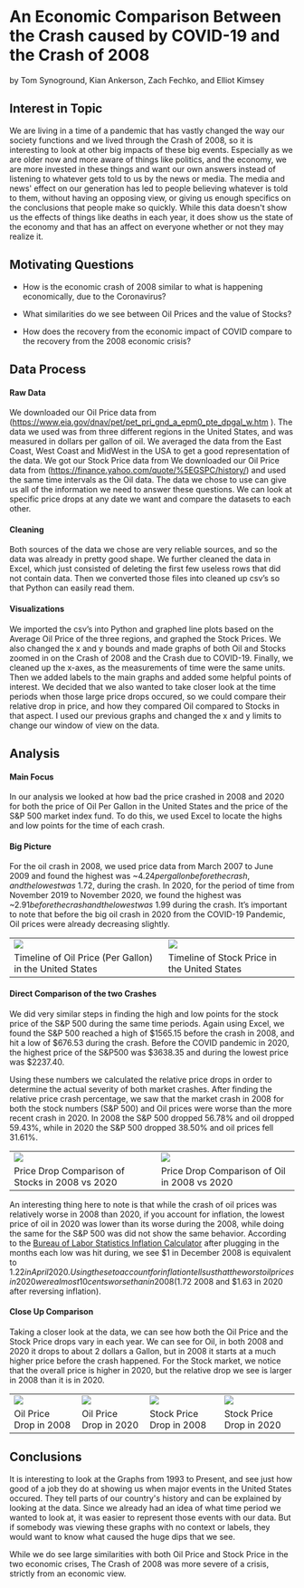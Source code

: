 # An Economic Comparison Between the Crash caused by COVID-19 and the Crash of 2008
 by Tom Synoground, Kian Ankerson, Zach Fechko, and Elliot Kimsey
## Interest in Topic
We are living in a time of a pandemic that has vastly changed the way our society functions and we lived through the Crash of 2008, so it is interesting to look at other big impacts of these big events. Especially as we are older now and more aware of things like politics, and the economy, we are more invested in these things and want our own answers instead of listening to whatever gets told to us by the news or media. The media and news' effect on our generation has led to people believing whatever is told to them, without having an opposing view, or giving us enough specifics on the conclusions that people make so quickly. While this data doesn't show us the effects of things like deaths in each year, it does show us the state of the economy and that has an affect on everyone whether or not they may realize it. 
## Motivating Questions
- How is the economic crash of 2008 similar to what is happening economically, due to the Coronavirus?  

- What similarities do we see between Oil Prices and the value of Stocks? 

- How does the recovery from the economic impact of COVID compare to the recovery from the 2008 economic crisis?

## Data Process
#### Raw Data
We downloaded our Oil Price data from (https://www.eia.gov/dnav/pet/pet_pri_gnd_a_epm0_pte_dpgal_w.htm ). The data we used was from three different regions in the United States, and was measured in dollars per gallon of oil. We averaged the data from the East Coast, West Coast and MidWest in the USA to get a good representation of the data. 
We got our Stock Price data from We downloaded our Oil Price data from (https://finance.yahoo.com/quote/%5EGSPC/history/) and used the same time intervals as the Oil data.
The data we chose to use can give us all of the information we need to answer these questions. We can look at specific price drops at any date we want and compare the datasets to each other. 
#### Cleaning
Both sources of the data we chose are very reliable sources, and so the data was already in pretty good shape. We further cleaned the data in Excel, which just consisted of deleting the first few useless rows that did not contain data. Then we converted those files into cleaned up csv’s so that Python can easily read them. 
#### Visualizations
We imported the csv’s into Python and graphed line plots based on the Average Oil Price of the three regions, and graphed the Stock Prices. We also changed the x and y bounds and made graphs of both Oil and Stocks zoomed in on the Crash of 2008 and the Crash due to COVID-19.
Finally, we cleaned up the x-axes, as the measurements of time were the same units. Then we added labels to the main graphs and added some helpful points of interest. 
We decided that we also wanted to take closer look at the time periods when those large price drops occured, so we could compare their relative drop in price, and how they compared Oil compared to Stocks in that aspect. I used our previous graphs and changed the x and y limits to change our window of view on the data. 

## Analysis
#### Main Focus
In our analysis we looked at how bad the price crashed in 2008 and 2020 for both the price of Oil Per Gallon in the United States and the price of the S&P 500 market index fund. To do this, we used Excel to locate the highs and low points for the time of each crash.  

#### Big Picture
For the oil crash in 2008, we used price data from March 2007 to June 2009 and found the highest was  ~$4.24 per gallon before the crash, and the lowest was ~$1.72, during the crash. In 2020, for the period of time from November 2019 to November 2020, we found the highest was ~$2.91 before the crash and the lowest was ~$1.99 during the crash. It’s important to note that before the big oil crash in 2020 from the COVID-19 Pandemic, Oil prices were already decreasing slightly. 


<table> <tr><td><img src="https://github.com/Tomsyno/Data115_Group_Project_Oil_Price_comparison_between_Covid_and_2008/blob/main/Oil%20Price%20Visualization.png"></td><td><img src="https://github.com/Tomsyno/Data115_Group_Project_Oil_Price_comparison_between_Covid_and_2008/blob/main/Stocks%20Visualization.png"></td></tr> <tr><td>Timeline of Oil Price (Per Gallon) in the United States</td><td>Timeline of Stock Price in the United States</td></tr> </table>

#### Direct Comparison of the two Crashes
We did very similar steps in finding the high and low points for the stock price of the S&P 500 during the same time periods. Again using Excel, we found the S&P 500 reached a high of $1565.15 before the crash in 2008, and hit a low of $676.53 during the crash. Before the COVID pandemic in 2020, the highest price of the S&P500 was $3638.35 and during the lowest price was $2237.40. 

Using these numbers we calculated the relative price drops in order to determine the actual severity of both market crashes. After finding the relative price crash percentage, we saw that the market crash in 2008 for both the stock numbers (S&P 500) and Oil prices were worse than the more recent crash in 2020. In 2008 the S&P 500 dropped 56.78% and oil dropped 59.43%, while in 2020 the S&P 500 dropped 38.50% and oil prices fell 31.61%.


<table> <tr><td><img src="https://github.com/Tomsyno/Data115_Group_Project_Oil_Price_comparison_between_Covid_and_2008/blob/main/ComparisonS%26P500.png"></td><td><img src="https://github.com/Tomsyno/Data115_Group_Project_Oil_Price_comparison_between_Covid_and_2008/blob/main/ComparisonOil.png"></td></tr> <tr><td>Price Drop Comparison of Stocks in 2008 vs 2020</td><td>Price Drop Comparison of Oil in 2008 vs 2020</td></tr> </table> 

An interesting thing here to note is that while the crash of oil prices was relatively worse in 2008 than 2020, if you account for inflation, the lowest price of oil in 2020 was lower than its worse during the 2008, while doing the same for the S&P 500 was did not show the same behavior. According to the [Bureau of Labor Statistics Inflation Calculator](https://www.bls.gov/data/inflation_calculator.htm) after plugging in the months each low was hit during, we see $1 in December 2008 is equivalent to $1.22 in April 2020. Using these to account for inflation tells us that the worst oil prices in 2020 were almost 10 cents worse than in 2008 ($1.72 2008 and $1.63 in 2020 after reversing inflation).

#### Close Up Comparison
Taking a closer look at the data, we can see how both the Oil Price and the Stock Price drops vary in each year. We can see for Oil, in both 2008 and 2020 it drops to about 2 dollars a Gallon, but in 2008 it starts at a much higher price before the crash happened. For the Stock market, we notice that the overall price is higher in 2020, but the relative drop we see is larger in 2008 than it is in 2020.

 <table> <tr><td><img src="https://github.com/Tomsyno/Data115_Group_Project_Oil_Price_comparison_between_Covid_and_2008/blob/main/Oil08Zoomed%20-%20Copy.png"></td><td><img src="https://github.com/Tomsyno/Data115_Group_Project_Oil_Price_comparison_between_Covid_and_2008/blob/main/OIL2020Zoomed%20-%20Copy.png"></td><td><img src="https://github.com/Tomsyno/Data115_Group_Project_Oil_Price_comparison_between_Covid_and_2008/blob/main/Stocks08Zoomed%20-%20Copy.png"></td><td><img src="https://github.com/Tomsyno/Data115_Group_Project_Oil_Price_comparison_between_Covid_and_2008/blob/main/Stocks2020Zoomed%20Copy.png"></td></tr> <tr><td>Oil Price Drop in 2008</td><td>Oil Price Drop in 2020</td><td>Stock Price Drop in 2008</td><td>Stock Price Drop in 2020</td></tr> </table>

## Conclusions
It is interesting to look at the Graphs from 1993 to Present, and see just how good of a job they do at showing us when major events in the United States occured. They tell parts of our country's history and can be explained by looking at the data. Since we already had an idea of what time period we wanted to look at, it was easier to represent those events with our data. But if somebody was viewing these graphs with no context or labels, they would want to know what caused the huge dips that we see. 

While we do see large similarities with both Oil Price and Stock Price in the two economic crises, The Crash of 2008 was more severe of a crisis, strictly from an economic view. 
